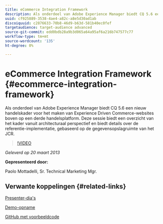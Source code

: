 ```yaml
---
title: eCommerce Integration Framework
description: Als onderdeel van Adobe Experience Manager biedt CQ 5.6 een nieuw kader voor handel om Experience Driven Commerce-websites te bouwen boven op een handelsplatform van derden. Deze sessie biedt een overzicht van het framework vanuit architecturaal perspectief en biedt een aantal details over de referentie-implementatie, gebaseerd op de gegevensopslagruimte van het JCR.
uuid: cf925889-3538-4ae4-a82c-a8e5d30ad1ab
discoiquuid: c2876633-70b8-46d9-b63d-581b40ec0fef
targetaudience: target-audience advanced
source-git-commit: edd0bdb28a9b3d065a64a95af6a216b747577c77
workflow-type: tm+mt
source-wordcount: '135'
ht-degree: 0%

---
```


# eCommerce Integration Framework {#ecommerce-integration-framework}

Als onderdeel van Adobe Experience Manager biedt CQ 5.6 een nieuw handelskader voor het maken van Experience Driven Commerce-websites boven op een derde handelsplatform. Deze sessie biedt een overzicht van het kader vanuit architecturaal perspectief en biedt details over de referentie-implementatie, gebaseerd op de gegevensopslagruimte van het JCR.

>[!VIDEO](https://video.tv.adobe.com/v/19577/?quality=9)

*Geleverd op 20 maart 2013*

**Gepresenteerd door:**

Paolo Mottadelli, Sr. Technical Marketing Mgr.

## Verwante koppelingen {#related-links}

[Presenter-dia&#39;s](https://www.slideshare.net/paolomoz/aem-cq-ecommerce-framework)

[Demo-opname](https://vimeo.com/62251523)

[GitHub met voorbeeldcode](https://github.com/paolomoz/cq-commerce-impl-sample)
